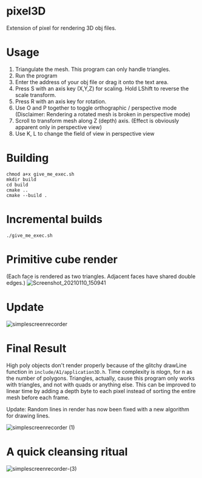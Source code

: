 # pixel3D
Extension of pixel for rendering 3D obj files.

# Usage
1. Triangulate the mesh. This program can only handle triangles.
2. Run the program
3. Enter the address of your obj file or drag it onto the text area.
4. Press S with an axis key (X,Y,Z) for scaling. Hold LShift to reverse the scale transform.
5. Press R with an axis key for rotation.
6. Use O and P together to toggle orthographic / perspective mode (Disclaimer: Rendering a rotated mesh is broken in perspective mode)
7. Scroll to transform mesh along Z (depth) axis. (Effect is obviously apparent only in perspective view)
8. Use K, L to change the field of view in perspective view

# Building
    chmod a+x give_me_exec.sh
    mkdir build
    cd build
    cmake ..
    cmake --build .
    
#  Incremental builds
```./give_me_exec.sh```

# Primitive cube render
(Each face is rendered as two triangles. Adjacent faces have shared double edges.)
![Screenshot_20210110_150941](https://user-images.githubusercontent.com/56124831/104119571-38ca3180-5356-11eb-94d6-9de9330ff77b.png)

# Update
![simplescreenrecorder](https://user-images.githubusercontent.com/56124831/105610819-ab67f200-5dd7-11eb-926a-9c60e63a8ef1.gif)

# Final Result
High poly objects don't render properly because of the glitchy drawLine function in `include/A1/application3D.h`. Time complexity is nlogn, for n as the number of polygons. Triangles, actually, cause this program only works with triangles, and not with quads or anything else. This can be improved to linear time by adding a depth byte to each pixel instead of sorting the entire mesh before each frame.

Update: Random lines in render has now been fixed with a new algorithm for drawing lines. 

![simplescreenrecorder (1)](https://user-images.githubusercontent.com/56124831/106021281-a1513680-60ea-11eb-98b8-c2a9f7450020.gif)

# A quick cleansing ritual
![simplescreenrecorder-(3)](https://user-images.githubusercontent.com/56124831/106348546-18eeb380-62ed-11eb-9617-86998894abb1.gif)

